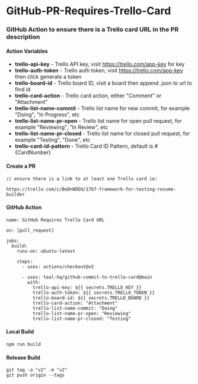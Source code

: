 # GitHub-PR-Requires-Trello-Card
### GitHub Action to ensure there is a Trello card URL in the PR description

#### Action Variables
- **trello-api-key** - Trello API key, visit https://trello.com/app-key for key
- **trello-auth-token** - Trello auth token, visit https://trello.com/app-key then click generate a token
- **trello-board-id** - Trello board ID, visit a board then append .json to url to find id
- **trello-card-action** - Trello card action, either "Comment" or "Attachment"
- **trello-list-name-commit** - Trello list name for new commit, for example "Doing", "In Progress", etc
- **trello-list-name-pr-open** - Trello list name for open pull request, for example "Reviewing", "In Review", etc
- **trello-list-name-pr-closed** - Trello list name for closed pull request, for example "Testing", "Done", etc
- **trello-card-id-pattern** - Trello Card ID Pattern, default is #{CardNumber}


#### Create a PR
```
// ensure there is a link to at least one Trello card ie:

https://trello.com/c/BeDnNDEH/1767-framework-for-testing-resume-builder

```

#### GitHub Action
```
name: GitHub Requires Trello Card URL

on: [pull_request]

jobs:
  build:
    runs-on: ubuntu-latest

    steps:
      - uses: actions/checkout@v2

      - uses: teal-hq/github-commit-to-trello-card@main
        with:
          trello-api-key: ${{ secrets.TRELLO_KEY }}
          trello-auth-token: ${{ secrets.TRELLO_TOKEN }}
          trello-board-id: ${{ secrets.TRELLO_BOARD }}
          trello-card-action: "Attachment"
          trello-list-name-commit: "Doing"
          trello-list-name-pr-open: "Reviewing"
          trello-list-name-pr-closed: "Testing"
```          

#### Local Build
```
npm run build
```

#### Release Build
```
git tag -a "v2" -m "v2"
git push origin --tags
```
